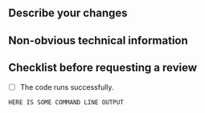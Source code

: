 <!---
Please write your PR name in the present imperative tense. Examples of that tense are:
"Fix issue in the dispatcher where…", "Improve our handling of…", etc."

For more information on Pull Requests, you can reference here:
https://success.vanillaforums.com/kb/articles/228-using-pull-requests-to-contribute
-->
## Describe your changes


## Non-obvious technical information


## Checklist before requesting a review
- [ ] The code runs successfully.

```commandline
HERE IS SOME COMMAND LINE OUTPUT
```
